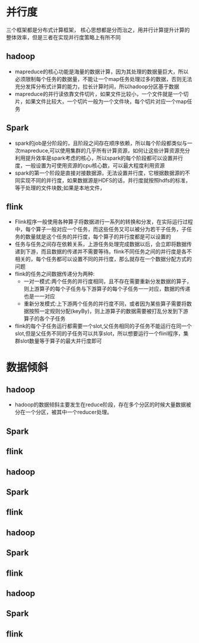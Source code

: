 # 并行度
三个框架都是分布式计算框架， 核心思想都是分而治之，用并行计算提升计算的整体效率，但是三者在实现并行度策略上有所不同
## hadoop
+ mapreduce的核心功能是海量的数据计算，因为其处理的数据量巨大，所以必须限制每个任务的数据量，不能让一个map任务处理过多的数据，否则无法充分发挥分布式计算的能力，拉长计算时间，所以hadoop分区基于数据
+ mapreduce的并行读依靠文件切片，如果文件比较小，一个文件就是一个切片，如果文件比较大，一个切片一般为一个文件块，每个切片对应一个map任务

## Spark
+ spark的job是分阶段的，且阶段之间存在顺序依赖，所以每个阶段都类似与一次mapreduce,可以使用集群的几乎所有计算资源，如何让这些计算资源充分利用提升效率是spark考虑的核心，所以spark的每个阶段都可以设置并行度，一般设置为可使用资源的cpu核心数，可以最大程度利用资源
+ spark的第一个阶段是直接对接数据源，无法设置并行度，它根据数据源的不同实现不同的并行度，如果数据源是HDFS的话，并行度就按照hdfs的标准，等于处理的文件块数;如果是本地文件，

## flink
+ Flink程序一般使用各种算子将数据进行一系列的转换和分发，在实际运行过程中，每个算子一般对应一个任务，而这些任务又可以被分为若干子任务，子任务的数量就是这个任务的并行度，每个算子的并行度都是可以设置的
+ 任务与任务之间存在依赖关系，上游任务处理完成数据以后，会立即将数据传递到下游，而且数据的传递并不需要等待。flink不同任务之间的并行度是各不相关的，每个任务都可以设置不同的并行度，那么就存在一个数据分配方式的问题
+ flink的任务之间数据传递分为两种:
    - 一对一模式:两个任务的并行度相同，且不存在需要重新分发数据的算子，则上游算子的每个子任务与下游算子的每个子任务一一对应，数据的传递也是一一对应
    - 重新分发模式:上下游两个任务的并行度不同，或者因为某些算子需要将数据按照一定规则分配(keyBy)，则上游算子的数据需要被打乱分发到下游算子的各个子任务
+ flink的每个子任务运行都需要一个slot,父任务相同的子任务不能运行在同一个slot,但是父任务不同的子任务可以共享slot，所以想要运行一个flinl程序，集群slot数量等于算子的最大并行度即可


# 数据倾斜
## hadoop
+ hadoop的数据倾斜主要发生在reduce阶段，存在多个分区的时候大量数据被分在一个分区，被其中一个reducer处理。
## Spark
## flink



## hadoop
## Spark
## flink


## hadoop
## Spark
## flink


## hadoop
## Spark
## flink